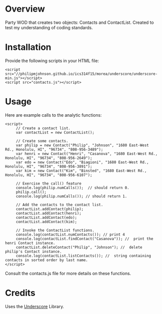# Overview

Party WOD that creates two objects: Contacts and ContactList.  Created to test my understanding of coding standards.

# Installation

Provide the following scripts in your HTML file:
```
<script src="//philipmjohnson.github.io/ics314f15/morea/underscore/underscore-min.js"></script>
<script src="contacts.js"></script>
```

# Usage

Here are example calls to the analytic functions:
```
<script>
     // Create a contact list.
     var contactList = new ContactList();

     // Create some contacts.
     var philip = new Contact("Philip", "Johnson", "1680 East-West Rd., Honolulu, HI", "96734", "808-956-3489");
     var henri = new Contact("Henri", "Casanova", "1680 East-West Rd., Honolulu, HI", "96734", "808-956-2649");
     var edo = new Contact("Edo", "Biagioni", "1680 East-West Rd., Honolulu, HI", "96734", "808-956-3891");
     var kim = new Contact("Kim", "Binsted", "1680 East-West Rd., Honolulu, HI", "96734", "808-956-6107");

     // Exercise the call() feature
     console.log(philip.numCalls());  // should return 0.
     philip.call();
     console.log(philip.numCalls()); // should return 1.

     // Add the contacts to the contact list.
     contactList.addContact(philip);
     contactList.addContact(henri);
     contactList.addContact(edo);
     contactList.addContact(kim);

     // Invoke the ContactList functions.
     console.log(contactList.numContacts()); // print 4
     console.log(contactList.findContact("Casanova")); //  print the henri Contact instance.
     contactList.deleteContact("Philip", "Johnson"); //  delete philip's Contact instance.
     console.log(contactList.listContacts()); //  string containing contacts in sorted order by last name.
</script>
```

Consult the contacts.js file for more details on these functions.

# Credits

Uses the [Underscore](http://underscorejs.org) Library.
